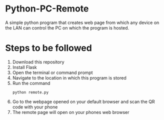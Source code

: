 # Python-PC-Remote
A simple python program that creates web page from which any device on the LAN can control the PC on which the program is hosted.

# Steps to be followed

1. Download this repository
2. Install Flask
3. Open the terminal or command prompt
4. Navigate to the location in which this program is stored
5. Run the command <p><code>python remote.py</code></p>
6. Go to the webpage opened on your default browser and scan the QR code with your phone
7. The remote page will open on your phones web browser

